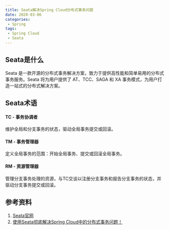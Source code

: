 ```yaml
---
title: Seata解决Spring Cloud分布式事务问题
date: 2020-03-06
categories: 
 - Spring
tags: 
 - Spring Cloud
 - Seata
---
```


## Seata是什么

Seata 是一款开源的分布式事务解决方案，致力于提供高性能和简单易用的分布式事务服务。Seata 将为用户提供了 AT、TCC、SAGA 和 XA 事务模式，为用户打造一站式的分布式解决方案。

## Seata术语

#### TC - 事务协调者

维护全局和分支事务的状态，驱动全局事务提交或回滚。

#### TM - 事务管理器

定义全局事务的范围：开始全局事务、提交或回滚全局事务。

#### RM - 资源管理器

管理分支事务处理的资源，与TC交谈以注册分支事务和报告分支事务的状态，并驱动分支事务提交或回滚。

## 参考资料

1. [Seata官网](https://seata.io/zh-cn/index.html)
2. [使用Seata彻底解决Spring Cloud中的分布式事务问题！](https://zhuanlan.zhihu.com/p/93029043)

